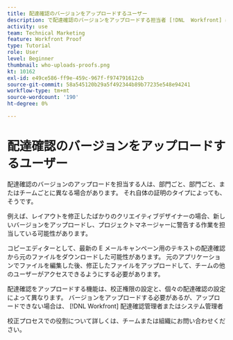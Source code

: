 ```yaml
---
title: 配達確認のバージョンをアップロードするユーザー
description: で配達確認のバージョンをアップロードする担当者 [!DNL  Workfront] は異なる場合があります。 一般的な使用例から、組織での理想的な設定を特定します。
activity: use
team: Technical Marketing
feature: Workfront Proof
type: Tutorial
role: User
level: Beginner
thumbnail: who-uploads-proofs.png
kt: 10162
exl-id: e49ce586-ff9e-459c-967f-f974791612cb
source-git-commit: 58a545120b29a5f492344b89b77235e548e94241
workflow-type: tm+mt
source-wordcount: '190'
ht-degree: 0%

---
```


# 配達確認のバージョンをアップロードするユーザー

配達確認のバージョンのアップロードを担当する人は、部門ごと、部門ごと、またはチームごとに異なる場合があります。 それ自体の証明のタイプによっても、そうです。

例えば、レイアウトを修正したばかりのクリエイティブデザイナーの場合、新しいバージョンをアップロードし、プロジェクトマネージャーに警告する作業を担当している可能性があります。

コピーエディターとして、最新の E メールキャンペーン用のテキストの配達確認から元のファイルをダウンロードした可能性があります。 元のアプリケーションでファイルを編集した後、修正したファイルをアップロードして、チームの他のユーザーがアクセスできるようにする必要があります。

配達確認をアップロードする機能は、校正権限の設定と、個々の配達確認の設定によって異なります。 バージョンをアップロードする必要があるが、アップロードできない場合は、 [!DNL Workfront] 配達確認管理者またはシステム管理者

校正プロセスでの役割について詳しくは、チームまたは組織にお問い合わせください。
